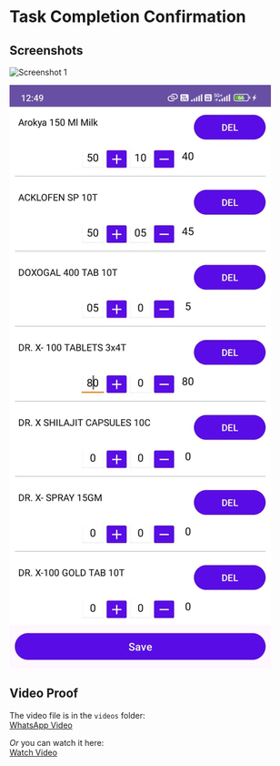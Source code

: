 # Task Completion Confirmation

## Screenshots

![Screenshot 1](ss1.jpeg)  


![Screenshot 2](ss2.jpeg)  

## Video Proof

The video file is in the `videos` folder:  
[WhatsApp Video](videos/WhatsApp-Video.mp4)  

*Or* you can watch it here:  
[Watch Video](https://your_video_link_here)
